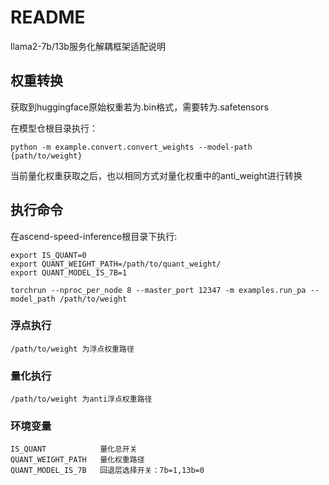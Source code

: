 # README

llama2-7b/13b服务化解耦框架适配说明

## 权重转换

获取到huggingface原始权重若为.bin格式，需要转为.safetensors

在模型仓根目录执行：

```shell
python -m example.convert.convert_weights --model-path {path/to/weight}
```

当前量化权重获取之后，也以相同方式对量化权重中的anti_weight进行转换

## 执行命令

在ascend-speed-inference根目录下执行:

```shell
export IS_QUANT=0
export QUANT_WEIGHT_PATH=/path/to/quant_weight/
export QUANT_MODEL_IS_7B=1

torchrun --nproc_per_node 8 --master_port 12347 -m examples.run_pa --model_path /path/to/weight 
```

### 浮点执行

```shell
/path/to/weight 为浮点权重路径
```

### 量化执行

```shell
/path/to/weight 为anti浮点权重路径
```

### 环境变量

```shell
IS_QUANT			量化总开关
QUANT_WEIGHT_PATH	量化权重路径
QUANT_MODEL_IS_7B	回退层选择开关：7b=1,13b=0
```

